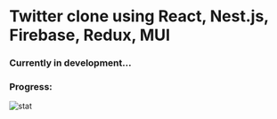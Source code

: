 # Twitter clone using React, Nest.js, Firebase, Redux, MUI
### Currently in development... 
### Progress:
![stat](https://github.com/OriTeicher/Squeaker/assets/101281765/9d2f8046-63ea-4ed6-ac01-e7e03c13132e)
